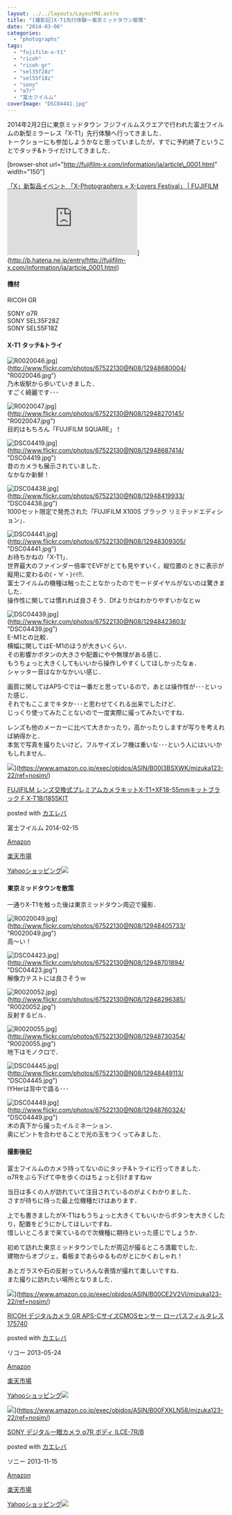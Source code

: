 ```yaml
---
layout: ../../layouts/LayoutMd.astro
title: "[撮影記]X-T1先行体験～東京ミッドタウン散策"
date: "2014-03-06"
categories: 
  - "photographs"
tags: 
  - "fujifilm-x-t1"
  - "ricoh"
  - "ricoh-gr"
  - "sel35f28z"
  - "sel55f18z"
  - "sony"
  - "α7r"
  - "富士フイルム"
coverImage: "DSC04441.jpg"
---
```


2014年2月2日に東京ミッドタウン フジフイルムスクエアで行われた富士フイルムの新型ミラーレス「X-T1」先行体験へ行ってきました．  
トークショーにも参加しようかなと思っていましたが，すでに予約終了ということでタッチ&トライだけしてきました．

\[browser-shot url="http://fujifilm-x.com/information/ja/article\_0001.html" width="150"\]

[「X」新製品イベント 「X-Photographers × X-Lovers Festival」 | FUJIFILM](http://fujifilm-x.com/information/ja/article_0001.html) ![](http://b.hatena.ne.jp/entry/image/http://fujifilm-x.com/information/ja/article_0001.html)](http://b.hatena.ne.jp/entry/http://fujifilm-x.com/information/ja/article_0001.html)

#### 機材

RICOH GR

SONY α7R  
SONY SEL35F28Z  
SONY SEL55F18Z

#### X-T1 タッチ&トライ

![R0020046.jpg](/archive/images/12948680004_39cfc061e0_b.jpg)](http://www.flickr.com/photos/67522130@N08/12948680004/ "R0020046.jpg")  
乃木坂駅から歩いていきました．  
すごく綺麗です･･･

![R0020047.jpg](/archive/images/12948270145_2834eff0b3_b.jpg)](http://www.flickr.com/photos/67522130@N08/12948270145/ "R0020047.jpg")  
目的はもちろん「FUJIFILM SQUARE」！

![DSC04419.jpg](/archive/images/12948687414_129767637b_b.jpg)](http://www.flickr.com/photos/67522130@N08/12948687414/ "DSC04419.jpg")  
昔のカメラも展示されていました．  
なかなか新鮮！

![DSC04438.jpg](/archive/images/12948419933_13d1cfa2e4_b.jpg)](http://www.flickr.com/photos/67522130@N08/12948419933/ "DSC04438.jpg")  
1000セット限定で発売された「FUJIFILM X100S ブラック リミテッドエディション」．

![DSC04441.jpg](/archive/images/12948309305_c207299b9a_b.jpg)](http://www.flickr.com/photos/67522130@N08/12948309305/ "DSC04441.jpg")  
お待ちかねの「X-T1」．  
世界最大のファインダー倍率でEVFがとても見やすいく，縦位置のときに表示が縦用に変わるの(・∀・)ｲｲ!!．  
富士フイルムの機種は触ったことなかったのでモードダイヤルがないのは驚きました．  
操作性に関しては慣れれば良さそう．Dfよりかはわかりやすいかなとｗ

![DSC04439.jpg](/archive/images/12948423603_a9c516ca28_b.jpg)](http://www.flickr.com/photos/67522130@N08/12948423603/ "DSC04439.jpg")  
E-M1との比較．  
横幅に関してはE-M1のほうが大きいくらい．  
その影響かボタンの大きさや配置にやや無理がある感じ．  
もうちょっと大きくしてもいいから操作しやすくしてほしかったなぁ．  
シャッター音はなかなかいい感じ．

画質に関してはAPS-Cでは一番だと思っているので，あとは操作性が･･･といった感じ．  
それでもここまでキタか･･･と思わせてくれる出来でしたけど．  
じっくり使ってみたことないので一度実際に撮ってみたいですね．

レンズも他のメーカーに比べて大きかったり，高かったりしますが写りを考えれば納得かと．  
本気で写真を撮りたいけど，フルサイズレフ機は重いな･･･という人にはいいかもしれません．

![](/archive/images/51wUJCqiZbL._SL160_.jpg)](https://www.amazon.co.jp/exec/obidos/ASIN/B00I3BSXWK/mizuka123-22/ref=nosim/)

[FUJIFILM レンズ交換式プレミアムカメラキットX-T1+XF18-55mmキットブラック F X-T1B/1855KIT](https://www.amazon.co.jp/exec/obidos/ASIN/B00I3BSXWK/mizuka123-22/ref=nosim/)

posted with [カエレバ](http://kaereba.com)

富士フイルム 2014-02-15

[Amazon](http://www.amazon.co.jp/gp/search?keywords=X-T1%20%83%8C%83%93%83Y%8C%F0%8A%B7%8E%AE%83v%83%8C%83%7E%83A%83%80%83J%83%81%83%89&__mk_ja_JP=%83J%83%5E%83J%83i&tag=mizuka123-22 "アマゾン")

[楽天市場](http://hb.afl.rakuten.co.jp/hgc/032b53ee.4b34c5ee.0f4a541e.f440145e/?pc=http%3A%2F%2Fsearch.rakuten.co.jp%2Fsearch%2Fmall%2FX-T1%2520%25E3%2583%25AC%25E3%2583%25B3%25E3%2582%25BA%25E4%25BA%25A4%25E6%258F%259B%25E5%25BC%258F%25E3%2583%2597%25E3%2583%25AC%25E3%2583%259F%25E3%2582%25A2%25E3%2583%25A0%25E3%2582%25AB%25E3%2583%25A1%25E3%2583%25A9%2F-%2Ff.1-p.1-s.1-sf.0-st.A-v.2%3Fx%3D0%26scid%3Daf_ich_link_urltxt%26m%3Dhttp%3A%2F%2Fm.rakuten.co.jp%2F "楽天市場")

[Yahooショッピング![](//ad.jp.ap.valuecommerce.com/servlet/gifbanner?sid=3066752&pid=881990642)](//ck.jp.ap.valuecommerce.com/servlet/referral?sid=3066752&pid=881990642&vc_url=http%3A%2F%2Fshopping.search.yahoo.co.jp%2Fsearch%3FuIv%3Don%26ei%3DUTF-8%26tab_ex%3Dcommerce%26slider%3D0%26va%3DX-T1%2520%25E3%2583%25AC%25E3%2583%25B3%25E3%2582%25BA%25E4%25BA%25A4%25E6%258F%259B%25E5%25BC%258F%25E3%2583%2597%25E3%2583%25AC%25E3%2583%259F%25E3%2582%25A2%25E3%2583%25A0%25E3%2582%25AB%25E3%2583%25A1%25E3%2583%25A9 "Yahooショッピング")

#### 東京ミッドタウンを散策

一通りX-T1を触った後は東京ミッドタウン周辺で撮影．

![R0020049.jpg](/archive/images/12948405733_2394022c97_b.jpg)](http://www.flickr.com/photos/67522130@N08/12948405733/ "R0020049.jpg")  
高～い！

![DSC04423.jpg](/archive/images/12948701894_c697795e82_b.jpg)](http://www.flickr.com/photos/67522130@N08/12948701894/ "DSC04423.jpg")  
解像力テストには良さそうｗ

![R0020052.jpg](/archive/images/12948296385_ccb0a5373d_b.jpg)](http://www.flickr.com/photos/67522130@N08/12948296385/ "R0020052.jpg")  
反射するビル．

![R0020055.jpg](/archive/images/12948730354_27dd1a4f36_b.jpg)](http://www.flickr.com/photos/67522130@N08/12948730354/ "R0020055.jpg")  
地下はモノクロで．

![DSC04445.jpg](/archive/images/12948449113_2fbc8fc618_b.jpg)](http://www.flickr.com/photos/67522130@N08/12948449113/ "DSC04445.jpg")  
IYHerは背中で語る･･･

![DSC04449.jpg](/archive/images/12948760324_9ca0c8e269_b.jpg)](http://www.flickr.com/photos/67522130@N08/12948760324/ "DSC04449.jpg")  
木の真下から撮ったイルミネーション．  
奥にピントを合わせることで光の玉をつくってみました．

#### 撮影後記

富士フイルムのカメラ持ってないのにタッチ&トライに行ってきました．  
α7Rをぶら下げて中を歩くのはちょっと引けますねｗ

当日は多くの人が訪れていて注目されているのがよくわかりました．  
さすが待ちに待った最上位機種だけはあります．

上でも書きましたがX-T1はもうちょっと大きくてもいいからボタンを大きくしたり，配置をどうにかしてほしいですね．  
惜しいところまで来ているので次機種に期待といった感じでしょうか．

初めて訪れた東京ミッドタウンでしたが周辺が撮るところ満載でした．  
建物からオブジェ，看板まであらゆるものがとにかくおしゃれ！

あとガラスや石の反射っていろんな表情が撮れて楽しいですね．  
また撮りに訪れたい場所となりました．

![](/archive/images/51l2yAOyf1L._SL160_.jpg)](https://www.amazon.co.jp/exec/obidos/ASIN/B00CE2V2VI/mizuka123-22/ref=nosim/)

[RICOH デジタルカメラ GR APS-CサイズCMOSセンサー ローパスフィルタレス 175740](https://www.amazon.co.jp/exec/obidos/ASIN/B00CE2V2VI/mizuka123-22/ref=nosim/)

posted with [カエレバ](http://kaereba.com)

リコー 2013-05-24

[Amazon](http://www.amazon.co.jp/gp/search?keywords=GR%20APS-C%83T%83C%83YCMOS%83Z%83%93%83T%81%5B%20%83%8D%81%5B%83p%83X&__mk_ja_JP=%83J%83%5E%83J%83i&tag=mizuka123-22 "アマゾン")

[楽天市場](http://hb.afl.rakuten.co.jp/hgc/032b53ee.4b34c5ee.0f4a541e.f440145e/?pc=http%3A%2F%2Fsearch.rakuten.co.jp%2Fsearch%2Fmall%2FGR%2520APS-C%25E3%2582%25B5%25E3%2582%25A4%25E3%2582%25BACMOS%25E3%2582%25BB%25E3%2583%25B3%25E3%2582%25B5%25E3%2583%25BC%2520%25E3%2583%25AD%25E3%2583%25BC%25E3%2583%2591%25E3%2582%25B9%2F-%2Ff.1-p.1-s.1-sf.0-st.A-v.2%3Fx%3D0%26scid%3Daf_ich_link_urltxt%26m%3Dhttp%3A%2F%2Fm.rakuten.co.jp%2F "楽天市場")

[Yahooショッピング![](//ad.jp.ap.valuecommerce.com/servlet/gifbanner?sid=3066752&pid=881990642)](//ck.jp.ap.valuecommerce.com/servlet/referral?sid=3066752&pid=881990642&vc_url=http%3A%2F%2Fshopping.search.yahoo.co.jp%2Fsearch%3FuIv%3Don%26ei%3DUTF-8%26tab_ex%3Dcommerce%26slider%3D0%26va%3DGR%2520APS-C%25E3%2582%25B5%25E3%2582%25A4%25E3%2582%25BACMOS%25E3%2582%25BB%25E3%2583%25B3%25E3%2582%25B5%25E3%2583%25BC%2520%25E3%2583%25AD%25E3%2583%25BC%25E3%2583%2591%25E3%2582%25B9 "Yahooショッピング")

![](/archive/images/41SSfTbp1CL._SL160_.jpg)](https://www.amazon.co.jp/exec/obidos/ASIN/B00FXKLN58/mizuka123-22/ref=nosim/)

[SONY デジタル一眼カメラ α7R ボディ ILCE-7R/B](https://www.amazon.co.jp/exec/obidos/ASIN/B00FXKLN58/mizuka123-22/ref=nosim/)

posted with [カエレバ](http://kaereba.com)

ソニー 2013-11-15

[Amazon](http://www.amazon.co.jp/gp/search?keywords=ILCE-7R%2FB&__mk_ja_JP=%83J%83%5E%83J%83i&tag=mizuka123-22 "アマゾン")

[楽天市場](http://hb.afl.rakuten.co.jp/hgc/032b53ee.4b34c5ee.0f4a541e.f440145e/?pc=http%3A%2F%2Fsearch.rakuten.co.jp%2Fsearch%2Fmall%2FILCE-7R%252FB%2F-%2Ff.1-p.1-s.1-sf.0-st.A-v.2%3Fx%3D0%26scid%3Daf_ich_link_urltxt%26m%3Dhttp%3A%2F%2Fm.rakuten.co.jp%2F "楽天市場")

[Yahooショッピング![](//ad.jp.ap.valuecommerce.com/servlet/gifbanner?sid=3066752&pid=881990642)](//ck.jp.ap.valuecommerce.com/servlet/referral?sid=3066752&pid=881990642&vc_url=http%3A%2F%2Fshopping.search.yahoo.co.jp%2Fsearch%3FuIv%3Don%26ei%3DUTF-8%26tab_ex%3Dcommerce%26slider%3D0%26va%3DILCE-7R%252FB "Yahooショッピング")
